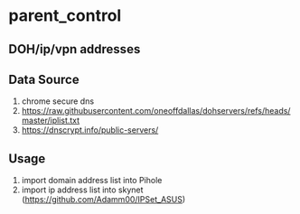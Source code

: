 # parent_control
DOH/ip/vpn addresses
---

## Data Source
1. chrome secure dns
2. https://raw.githubusercontent.com/oneoffdallas/dohservers/refs/heads/master/iplist.txt
3. https://dnscrypt.info/public-servers/


## Usage
1. import domain address list into Pihole
2. import ip address list into skynet (https://github.com/Adamm00/IPSet_ASUS)
